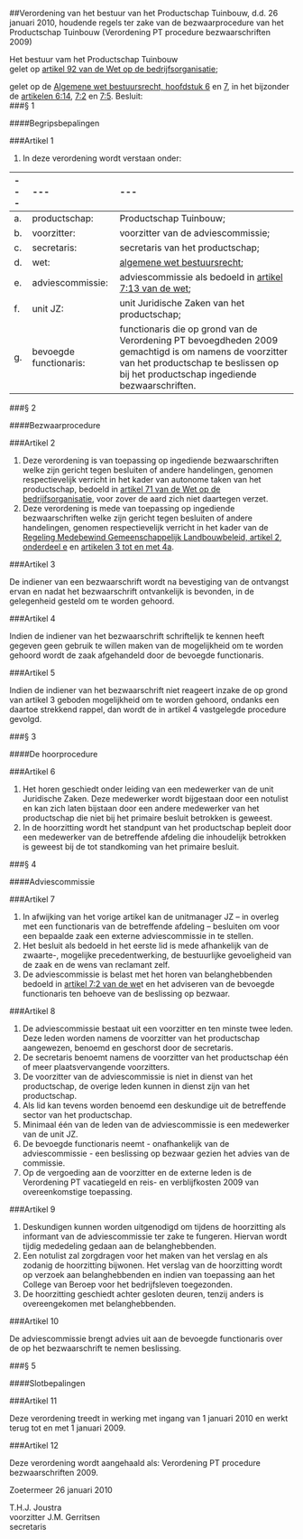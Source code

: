 <meta http-equiv='Content-Type' content='text/html; charset=utf-8' />

##Verordening van het bestuur van het Productschap Tuinbouw, d.d. 26 januari 2010, houdende regels ter zake van de bezwaarprocedure van het Productschap Tuinbouw (Verordening PT procedure bezwaarschriften 2009)

Het bestuur vam het Productschap Tuinbouw  
gelet op [artikel 92 van de Wet op de bedrijfsorganisatie](../../../../../../../wet/wet/op/de/bedrijfsorganisatie/BWBR0002058/README.md);

gelet op de [Algemene wet bestuursrecht, hoofdstuk 6](../../../../../../../wet/algemene/wet/bestuursrecht/BWBR0005537/README.md) en [7](../../../../../../../wet/algemene/wet/bestuursrecht/BWBR0005537/README.md), in het bijzonder de [artikelen 6:14](../../../../../../../wet/algemene/wet/bestuursrecht/BWBR0005537/README.md), [7:2](../../../../../../../wet/algemene/wet/bestuursrecht/BWBR0005537/README.md) en [7:5](../../../../../../../wet/algemene/wet/bestuursrecht/BWBR0005537/README.md).
Besluit:    
###§ 1 

####Begripsbepalingen

###Artikel 1 

1. In deze verordening wordt verstaan onder:  

| --- | --- | --- |
|:---|:---|:---|
|a. | productschap: | Productschap Tuinbouw; |
|b. | voorzitter: | voorzitter van de adviescommissie; |
|c. | secretaris: | secretaris van het productschap; |
|d. | wet: |[ algemene wet bestuursrecht](../../../../../../../wet/algemene/wet/bestuursrecht/BWBR0005537/README.md); |
|e. | adviescommissie: | adviescommissie als bedoeld in [artikel 7:13 van de wet](../../../../../../../wet/algemene/wet/bestuursrecht/BWBR0005537/README.md); |
|f. | unit JZ: | unit Juridische Zaken van het productschap; |
|g. | bevoegde functionaris: | functionaris die op grond van de Verordening PT bevoegdheden 2009 gemachtigd is om namens de voorzitter van het productschap te beslissen op bij het productschap ingediende bezwaarschriften. |

###§ 2 

####Bezwaarprocedure

###Artikel 2 

1. Deze verordening is van toepassing op ingediende bezwaarschriften welke zijn gericht tegen besluiten of andere handelingen, genomen respectievelijk verricht in het kader van autonome taken van het productschap, bedoeld in [artikel 71 van de Wet op de bedrijfsorganisatie](../../../../../../../wet/wet/op/de/bedrijfsorganisatie/BWBR0002058/README.md), voor zover de aard zich niet daartegen verzet. 
2. Deze verordening is mede van toepassing op ingediende bezwaarschriften welke zijn gericht tegen besluiten of andere handelingen, genomen respectievelijk verricht in het kader van de [Regeling Medebewind Gemeenschappelijk Landbouwbeleid, artikel 2, onderdeel e](../../../../../../../ministeriele-regeling/regeling/medebewind/gemeenschappelijk/landbouwbeleid/BWBR0020360/README.md) en [artikelen 3 tot en met 4a](../../../../../../../ministeriele-regeling/regeling/medebewind/gemeenschappelijk/landbouwbeleid/BWBR0020360/README.md).

###Artikel 3 

De indiener van een bezwaarschrift wordt na bevestiging van de ontvangst ervan en nadat het bezwaarschrift ontvankelijk is bevonden, in de gelegenheid gesteld om te worden gehoord. 

###Artikel 4 

Indien de indiener van het bezwaarschrift schriftelijk te kennen heeft gegeven geen gebruik te willen maken van de mogelijkheid om te worden gehoord wordt de zaak afgehandeld door de bevoegde functionaris. 

###Artikel 5 

Indien de indiener van het bezwaarschrift niet reageert inzake de op grond van artikel 3 geboden mogelijkheid om te worden gehoord, ondanks een daartoe strekkend rappel, dan wordt de in artikel 4 vastgelegde procedure gevolgd. 

###§ 3 

####De hoorprocedure

###Artikel 6 

1. Het horen geschiedt onder leiding van een medewerker van de unit Juridische Zaken. Deze medewerker wordt bijgestaan door een notulist en kan zich laten bijstaan door een andere medewerker van het productschap die niet bij het primaire besluit betrokken is geweest.  
2. In de hoorzitting wordt het standpunt van het productschap bepleit door een medewerker van de betreffende afdeling die inhoudelijk betrokken is geweest bij de tot standkoming van het primaire besluit. 

###§ 4 

####Adviescommissie

###Artikel 7 

1. In afwijking van het vorige artikel kan de unitmanager JZ – in overleg met een functionaris van de betreffende afdeling – besluiten om voor een bepaalde zaak een externe adviescommissie in te stellen. 
2. Het besluit als bedoeld in het eerste lid is mede afhankelijk van de zwaarte-, mogelijke precedentwerking, de bestuurlijke gevoeligheid van de zaak en de wens van reclamant zelf. 
3. De adviescommissie is belast met het horen van belanghebbenden bedoeld in [artikel 7:2 van de we](../../../../../../../wet/algemene/wet/bestuursrecht/BWBR0005537/README.md)t en het adviseren van de bevoegde functionaris ten behoeve van de beslissing op bezwaar.

###Artikel 8 

1. De adviescommissie bestaat uit een voorzitter en ten minste twee leden. Deze leden worden namens de voorzitter van het productschap aangewezen, benoemd en geschorst door de secretaris. 
2. De secretaris benoemt namens de voorzitter van het productschap één of meer plaatsvervangende voorzitters. 
3. De voorzitter van de adviescommissie is niet in dienst van het productschap, de overige leden kunnen in dienst zijn van het productschap.
4. Als lid kan tevens worden benoemd een deskundige uit de betreffende sector van het productschap.
5. Minimaal één van de leden van de adviescommissie is een medewerker van de unit JZ.
6. De bevoegde functionaris neemt - onafhankelijk van de adviescommissie - een beslissing op bezwaar gezien het advies van de commissie.
7. Op de vergoeding aan de voorzitter en de externe leden is de Verordening PT vacatiegeld en reis- en verblijfkosten 2009 van overeenkomstige toepassing.

###Artikel 9 

1. Deskundigen kunnen worden uitgenodigd om tijdens de hoorzitting als informant van de adviescommissie ter zake te fungeren. Hiervan wordt tijdig mededeling gedaan aan de belanghebbenden.  
2. Een notulist zal zorgdragen voor het maken van het verslag en als zodanig de hoorzitting bijwonen. Het verslag van de hoorzitting wordt op verzoek aan belanghebbenden en indien van toepassing aan het College van Beroep voor het bedrijfsleven toegezonden.  
3. De hoorzitting geschiedt achter gesloten deuren, tenzij anders is overeengekomen met belanghebbenden. 

###Artikel 10 

De adviescommissie brengt advies uit aan de bevoegde functionaris over de op het bezwaarschrift te nemen beslissing. 

###§ 5 

####Slotbepalingen

###Artikel 11 

Deze verordening treedt in werking met ingang van 1 januari 2010 en werkt terug tot en met 1 januari 2009. 

###Artikel 12 

Deze verordening wordt aangehaald als: Verordening PT procedure bezwaarschriften 2009. 

Zoetermeer 
26 januari 2010   

T.H.J. Joustra  
voorzitter 
J.M. Gerritsen  
secretaris    
